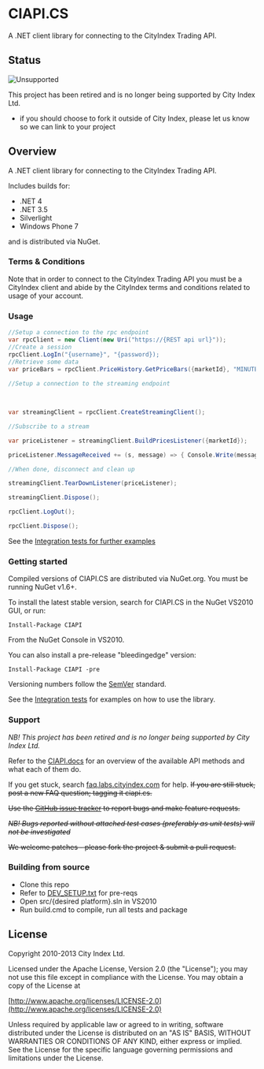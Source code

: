 #  CIAPI.CS

A .NET client library for connecting to the CityIndex Trading API.

## Status

![Unsupported](http://labs.cityindex.com/wp-content/uploads/2012/01/lbl-unsupported.png)

This project has been retired and is no longer being supported by City Index Ltd.

* if you should choose to fork it outside of City Index, please let us know so we can link to your project

## Overview

A .NET client library for connecting to the CityIndex Trading API.

Includes builds for:

  * .NET 4
  * .NET 3.5
  * Silverlight
  * Windows Phone 7

and is distributed via NuGet.

### Terms & Conditions

Note that in order to connect to the CityIndex Trading API you must be a CityIndex client and abide by the 
CityIndex terms and conditions related to usage of your account.

### Usage

```cs
//Setup a connection to the rpc endpoint
var rpcClient = new Client(new Uri("https://{REST api url}"));
//Create a session
rpcClient.LogIn("{username}", "{password});
//Retrieve some data
var priceBars = rpcClient.PriceHistory.GetPriceBars({marketId}, "MINUTE", 10, "10");
    
//Setup a connection to the streaming endpoint

            

var streamingClient = rpcClient.CreateStreamingClient();

//Subscribe to a stream

var priceListener = streamingClient.BuildPricesListener({marketId});

priceListener.MessageReceived += (s, message) => { Console.Write(message.Data.ToString()) };

//When done, disconnect and clean up

streamingClient.TearDownListener(priceListener);

streamingClient.Dispose();

rpcClient.LogOut();

rpcClient.Dispose();
```

See the [Integration tests for further examples](https://github.com/cityindex/CIAPI.CS/tree/master/src/CIAPI.IntegrationTests)

### Getting started

Compiled versions of CIAPI.CS are distributed via NuGet.org.  You must be running NuGet v1.6+.

To install the latest stable version, search for CIAPI.CS in the NuGet VS2010 GUI, or run:

    Install-Package CIAPI
   
From the NuGet Console in VS2010.

You can also install a pre-release "bleedingedge" version:

    Install-Package CIAPI -pre

Versioning numbers follow the [SemVer](semver.org) standard.

See the [Integration tests](https://github.com/cityindex/CIAPI.CS/tree/master/src/CIAPI.IntegrationTests) 
for examples on how to use the library.

### Support

*NB! This project has been retired and is no longer being supported by City Index Ltd.*

Refer to the [CIAPI.docs](https://ciapipreprod.cityindextest9.co.uk/CIAPI.docs) for an overview of the available API methods and what each of them do.

If you get stuck, search [faq.labs.cityindex.com](http://faq.labs.cityindex.com) for help. ~~If you are still stuck, post a new FAQ question; tagging it ciapi.cs.~~

~~Use the [GitHub issue tracker](https://github.com/cityindex/CIAPI.CS/issues) to report bugs and make feature requests.~~

~~*NB! Bugs reported without attached test cases (preferably as unit tests) will not be investigated*~~

~~We welcome patches - please fork the project & submit a pull request.~~

### Building from source

   * Clone this repo
   * Refer to [DEV_SETUP.txt](https://github.com/cityindex/CIAPI.CS/blob/master/DEV_SETUP.txt) for pre-reqs
   * Open src/{desired platform}.sln in VS2010
   * Run build.cmd to compile, run all tests and package

## License

Copyright 2010-2013 City Index Ltd.

Licensed under the Apache License, Version 2.0 (the "License");
you may not use this file except in compliance with the License.
You may obtain a copy of the License at

  [http://www.apache.org/licenses/LICENSE-2.0](http://www.apache.org/licenses/LICENSE-2.0)

Unless required by applicable law or agreed to in writing, software
distributed under the License is distributed on an "AS IS" BASIS,
WITHOUT WARRANTIES OR CONDITIONS OF ANY KIND, either express or implied.
See the License for the specific language governing permissions and
limitations under the License.
